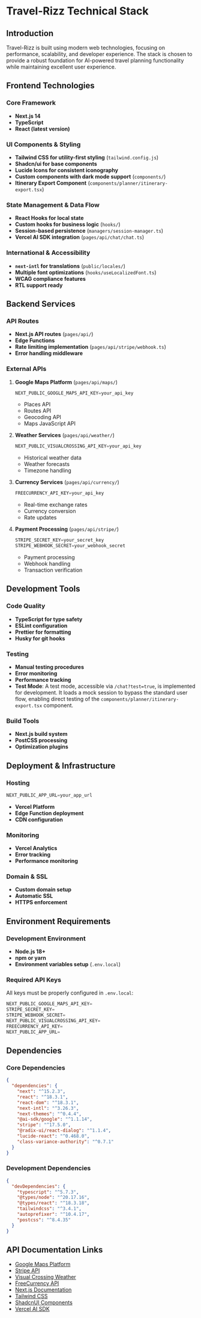 # Travel-Rizz Technical Stack

## Introduction

Travel-Rizz is built using modern web technologies, focusing on performance, scalability, and developer experience. The stack is chosen to provide a robust foundation for AI-powered travel planning functionality while maintaining excellent user experience.

## Frontend Technologies

### Core Framework

-   **Next.js 14**
-   **TypeScript**
-   **React (latest version)**

### UI Components & Styling

-   **Tailwind CSS for utility-first styling** (`tailwind.config.js`)
-   **Shadcn/ui for base components**
-   **Lucide Icons for consistent iconography**
-   **Custom components with dark mode support** (`components/`)
-   **Itinerary Export Component** (`components/planner/itinerary-export.tsx`)

### State Management & Data Flow

-   **React Hooks for local state**
-   **Custom hooks for business logic** (`hooks/`)
-   **Session-based persistence** (`managers/session-manager.ts`)
-   **Vercel AI SDK integration** (`pages/api/chat/chat.ts`)

### International & Accessibility

-   **`next-intl` for translations** (`public/locales/`)
-   **Multiple font optimizations** (`hooks/useLocalizedFont.ts`)
-   **WCAG compliance features**
-   **RTL support ready**

## Backend Services

### API Routes

-   **Next.js API routes** (`pages/api/`)
-   **Edge Functions**
-   **Rate limiting implementation** (`pages/api/stripe/webhook.ts`)
-   **Error handling middleware**

### External APIs

1.  **Google Maps Platform** (`pages/api/maps/`)

    ```typescript
    NEXT_PUBLIC_GOOGLE_MAPS_API_KEY=your_api_key
    ```

    -   Places API
    -   Routes API
    -   Geocoding API
    -   Maps JavaScript API

2.  **Weather Services** (`pages/api/weather/`)

    ```typescript
    NEXT_PUBLIC_VISUALCROSSING_API_KEY=your_api_key
    ```

    -   Historical weather data
    -   Weather forecasts
    -   Timezone handling

3.  **Currency Services** (`pages/api/currency/`)

    ```typescript
    FREECURRENCY_API_KEY=your_api_key
    ```

    -   Real-time exchange rates
    -   Currency conversion
    -   Rate updates

4.  **Payment Processing** (`pages/api/stripe/`)

    ```typescript
    STRIPE_SECRET_KEY=your_secret_key
    STRIPE_WEBHOOK_SECRET=your_webhook_secret
    ```

    -   Payment processing
    -   Webhook handling
    -   Transaction verification

## Development Tools

### Code Quality

-   **TypeScript for type safety**
-   **ESLint configuration**
-   **Prettier for formatting**
-   **Husky for git hooks**

### Testing

-   **Manual testing procedures**
-   **Error monitoring**
-   **Performance tracking**
-   **Test Mode**: A test mode, accessible via `/chat?test=true`, is implemented for development. It loads a mock session to bypass the standard user flow, enabling direct testing of the `components/planner/itinerary-export.tsx` component.

### Build Tools

-   **Next.js build system**
-   **PostCSS processing**
-   **Optimization plugins**

## Deployment & Infrastructure

### Hosting

```typescript
NEXT_PUBLIC_APP_URL=your_app_url
```

-   **Vercel Platform**
-   **Edge Function deployment**
-   **CDN configuration**

### Monitoring

-   **Vercel Analytics**
-   **Error tracking**
-   **Performance monitoring**

### Domain & SSL

-   **Custom domain setup**
-   **Automatic SSL**
-   **HTTPS enforcement**

## Environment Requirements

### Development Environment

-   **Node.js 18+**
-   **npm or yarn**
-   **Environment variables setup** (`.env.local`)

### Required API Keys

All keys must be properly configured in `.env.local`:

```typescript
NEXT_PUBLIC_GOOGLE_MAPS_API_KEY=
STRIPE_SECRET_KEY=
STRIPE_WEBHOOK_SECRET=
NEXT_PUBLIC_VISUALCROSSING_API_KEY=
FREECURRENCY_API_KEY=
NEXT_PUBLIC_APP_URL=
```

## Dependencies

### Core Dependencies

```json
{
  "dependencies": {
    "next": "^15.2.3",
    "react": "^18.3.1",
    "react-dom": "^18.3.1",
    "next-intl": "^3.26.3",
    "next-themes": "^0.4.4",
    "@ai-sdk/google": "^1.1.14",
    "stripe": "^17.5.0",
    "@radix-ui/react-dialog": "^1.1.4",
    "lucide-react": "^0.468.0",
    "class-variance-authority": "^0.7.1"
  }
}
```

### Development Dependencies

```json
{
  "devDependencies": {
    "typescript": "^5.7.3",
    "@types/node": "^20.17.16",
    "@types/react": "^18.3.18",
    "tailwindcss": "^3.4.1",
    "autoprefixer": "^10.4.17",
    "postcss": "^8.4.35"
  }
}
```

## API Documentation Links

-   [Google Maps Platform](https://developers.google.com/maps/documentation)
-   [Stripe API](https://stripe.com/docs/api)
-   [Visual Crossing Weather](https://www.visualcrossing.com/resources/documentation/weather-api/timeline-weather-api/)
-   [FreeCurrency API](https://freecurrencyapi.com/docs)
-   [Next.js Documentation](https://nextjs.org/docs)
-   [Tailwind CSS](https://tailwindcss.com/docs)
-   [ShadcnUI Components](https://ui.shadcn.com/docs)
-   [Vercel AI SDK](https://sdk.vercel.ai/docs)
